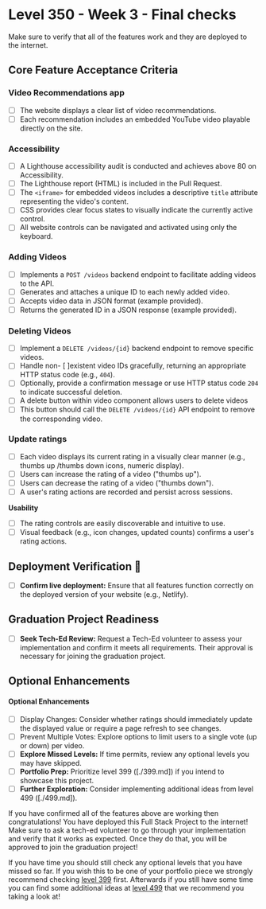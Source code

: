 # Level 350 - Week 3 - Final checks

Make sure to verify that all of the features work and they are deployed to the internet.

## Core Feature Acceptance Criteria

### Video Recommendations app

- [ ] The website displays a clear list of video recommendations.
- [ ] Each recommendation includes an embedded YouTube video playable directly on the site.

### Accessibility

- [ ] A Lighthouse accessibility audit is conducted and achieves above 80 on Accessibility.
- [ ] The Lighthouse report (HTML) is included in the Pull Request.
- [ ] The `<iframe>` for embedded videos includes a descriptive `title` attribute representing the video's content.
- [ ] CSS provides clear focus states to visually indicate the currently active control.
- [ ] All website controls can be navigated and activated using only the keyboard.

### Adding Videos

- [ ] Implements a `POST /videos` backend endpoint to facilitate adding videos to the API.
- [ ] Generates and attaches a unique ID to each newly added video.
- [ ] Accepts video data in JSON format (example provided).
- [ ] Returns the generated ID in a JSON response (example provided).

### Deleting Videos

- [ ] Implement a `DELETE /videos/{id}` backend endpoint to remove specific videos.
- [ ] Handle non- [ ]existent video IDs gracefully, returning an appropriate HTTP status code (e.g., `404`).
- [ ] Optionally, provide a confirmation message or use HTTP status code `204` to indicate successful deletion.
- [ ] A delete button within video component allows users to delete videos
- [ ] This button should call the `DELETE /videos/{id}` API endpoint to remove the corresponding video.

### Update ratings

- [ ] Each video displays its current rating in a visually clear manner (e.g., thumbs up /thumbs down icons, numeric display).
- [ ] Users can increase the rating of a video ("thumbs up").
- [ ] Users can decrease the rating of a video ("thumbs down").
- [ ] A user's rating actions are recorded and persist across sessions.

**Usability**

- [ ] The rating controls are easily discoverable and intuitive to use.
- [ ] Visual feedback (e.g., icon changes, updated counts) confirms a user's rating actions.

## Deployment Verification 🚀

- [ ] **Confirm live deployment:** Ensure that all features function correctly on the deployed version of your website (e.g., Netlify).

## Graduation Project Readiness

- [ ] **Seek Tech-Ed Review:** Request a Tech-Ed volunteer to assess your implementation and confirm it meets all requirements. Their approval is necessary for joining the graduation project.

## Optional Enhancements

#### Optional Enhancements

- [ ] Display Changes: Consider whether ratings should immediately update the displayed value or require a page refresh to see changes.
- [ ] Prevent Multiple Votes: Explore options to limit users to a single vote (up or down) per video.
- [ ] **Explore Missed Levels:** If time permits, review any optional levels you may have skipped.
- [ ] **Portfolio Prep:** Prioritize level 399 ([./399.md]) if you intend to showcase this project.
- [ ] **Further Exploration:** Consider implementing additional ideas from level 499 ([./499.md]).

If you have confirmed all of the features above are working then congratulations! You have deployed this Full Stack Project to the internet! Make sure to ask a tech-ed volunteer to go through your implementation and verify that it works as expected. Once they do that, you will be approved to join the graduation project!

If you have time you should still check any optional levels that you have missed so far. If you wish this to be one of your portfolio piece we strongly recommend checking [level 399](./399.md) first. Afterwards if you still have some time you can find some additional ideas at [level 499](./499.md) that we recommend you taking a look at!
